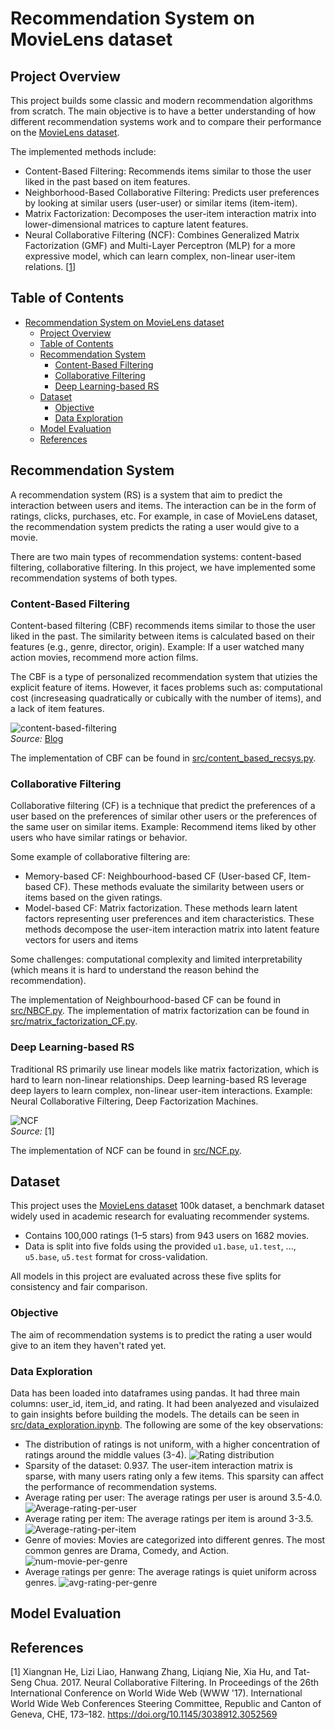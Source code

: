 # Recommendation System on MovieLens dataset
## Project Overview
This project builds some classic and modern recommendation algorithms from scratch. The main objective is to have a better understanding of how different recommendation systems work and to compare their performance on the [MovieLens dataset](https://grouplens.org/datasets/movielens/).

The implemented methods include:
- Content-Based Filtering: Recommends items similar to those the user liked in the past based on item features.
- Neighborhood-Based Collaborative Filtering: Predicts user preferences by looking at similar users (user-user) or similar items (item-item).
- Matrix Factorization: Decomposes the user-item interaction matrix into lower-dimensional matrices to capture latent features.
- Neural Collaborative Filtering (NCF): Combines Generalized Matrix Factorization (GMF) and Multi-Layer Perceptron (MLP) for a more expressive model, which can learn complex, non-linear user-item relations. [<a href="#ref1">1</a>]

## Table of Contents
- [Recommendation System on MovieLens dataset](#recommendation-system-on-movielens-dataset)
  - [Project Overview](#project-overview)
  - [Table of Contents](#table-of-contents)
  - [Recommendation System](#recommendation-system)
    - [Content-Based Filtering](#content-based-filtering)
    - [Collaborative Filtering](#collaborative-filtering)
    - [Deep Learning-based RS](#deep-learning-based-rs)
  - [Dataset](#dataset)
    - [Objective](#objective)
    - [Data Exploration](#data-exploration)
  - [Model Evaluation](#model-evaluation)
  - [References](#references)

## Recommendation System
A recommendation system (RS) is a system that aim to predict the interaction between users and items. The interaction can be in the form of ratings, clicks, purchases, etc. For example, in case of MovieLens dataset, the recommendation system predicts the rating a user would give to a movie.

There are two main types of recommendation systems: content-based filtering, collaborative filtering. In this project, we have implemented some recommendation systems of both types.

### Content-Based Filtering
Content-based filtering (CBF) recommends items similar to those the user liked in the past. The similarity between items is calculated based on their features (e.g., genre, director, origin). Example: If a user watched many action movies, recommend more action films.

The CBF is a type of personalized recommendation system that utizies the explicit feature of items. However, it faces problems such as: computational cost (increseasing quadratically or cubically with the number of items), and a lack of item features.

![content-based-filtering](images/content-based-filtering.png)\
*Source:* [Blog](https://findoutyourfavorite.blogspot.com/2012/04/content-based-filtering.html)

The implementation of CBF can be found in [src/content_based_recsys.py](src/content_based_recsys.py). 

### Collaborative Filtering
Collaborative filtering (CF) is a technique that predict the preferences of a user
 based on the preferences of similar other users or the preferences of the same user on similar items. Example: Recommend items liked by other users who have similar ratings or behavior. 

 Some example of collaborative filtering are:
 - Memory-based CF: Neighbourhood-based CF (User-based CF, Item-based CF). These methods evaluate the similarity between users or items based on the given ratings.
 - Model-based CF: Matrix factorization.  These methods learn latent factors representing user preferences and item characteristics. These methods decompose the
 user-item interaction matrix into latent feature vectors for users and items 

Some challenges: computational complexity and limited interpretability (which means it is hard to understand the reason behind the recommendation).

The implementation of Neighbourhood-based CF can be found in [src/NBCF.py](src/NBCF.py). The implementation of matrix factorization can be found in [src/matrix_factorization_CF.py](src/matrix_factorization_CF.py). 

### Deep Learning-based RS
Traditional RS primarily use linear models like matrix factorization, which is hard to learn non-linear relationships. Deep learning-based RS leverage deep layers to learn complex, non-linear user-item interactions. Example: Neural Collaborative Filtering, Deep Factorization Machines.

![NCF](images/NCF.png) \
*Source:* [1]

The implementation of NCF can be found in [src/NCF.py](src/NCF.py). 

## Dataset 
This project uses the [MovieLens dataset](https://grouplens.org/datasets/movielens/) 100k dataset, a benchmark dataset widely used in academic research for evaluating recommender systems.
- Contains 100,000 ratings (1–5 stars) from 943 users on 1682 movies.
- Data is split into five folds using the provided `u1.base`, `u1.test`, ..., `u5.base`, `u5.test` format for cross-validation.

All models in this project are evaluated across these five splits for consistency and fair comparison.

### Objective
The aim of recommendation systems is to predict the rating a user would give to an item they haven't rated yet. 

### Data Exploration
Data has been loaded into dataframes using pandas. It had three main columns: user_id, item_id, and rating. It had been analyezed and visulaized to gain insights before building the models. The details can be seen in [src/data_exploration.ipynb](src/data_exploration.ipynb). The following are some of the key observations:

- The distribution of ratings is not uniform, with a higher concentration of ratings around the middle values (3-4).
![Rating distribution](images/rating-distribution.png)
- Sparsity of the dataset: 0.937. The user-item interaction matrix is sparse, with many users rating only a few items. This sparsity can affect the performance of recommendation systems.
- Average rating per user: The average ratings per user is around 3.5-4.0.
![Average-rating-per-user](images/avg-rating-per-user.png)
- Average rating per item: The average ratings per item is around 3-3.5.
![Average-rating-per-item](images/avg-rating-per-item.png)
- Genre of movies: Movies are categorized into different genres. The most common genres are Drama, Comedy, and Action.
![num-movie-per-genre](images/num-movie-per-genre.png)
- Average ratings per genre: The average ratings is quiet uniform across genres.
![avg-rating-per-genre](images/avg-rating-per-genre.png)

## Model Evaluation


## References
<span id="ref1">[1]</span> Xiangnan He, Lizi Liao, Hanwang Zhang, Liqiang Nie, Xia Hu, and Tat-Seng Chua. 2017. Neural Collaborative Filtering. In Proceedings of the 26th International Conference on World Wide Web (WWW '17). International World Wide Web Conferences Steering Committee, Republic and Canton of Geneva, CHE, 173–182. https://doi.org/10.1145/3038912.3052569



